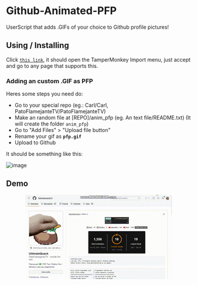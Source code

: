 ﻿# Github-Animated-PFP

UserScript that adds .GIFs of your choice to Github profile pictures!

## Using / Installing

Click [`this link`](https://github.com/PatoFlamejanteTV/Github-Animated-PFP/raw/refs/heads/main/src/main.user.js), it should open the TamperMonkey Import menu, just accept and go to any page that supports this.

### Adding an custom .GIF as PFP

Heres some steps you need do:

- Go to your special repo (eg.: Carl/Carl, PatoFlamejanteTV/PatoFlamejanteTV)
- Make an random file at [REPO]/anim_pfp (eg. An text file/README.txt) (It will create the folder `anim_pfp`)
- Go to "Add Files" > "Upload file button"
- Rename your gif as **`pfp.gif`**
- Upload to Github

It should be something like this:

![image](https://github.com/user-attachments/assets/85e65839-d935-4446-8b6f-c73223b34ceb)


## Demo

<p align="center">
<img src="./.github/screenshots/GIF1.gif">
</p>
